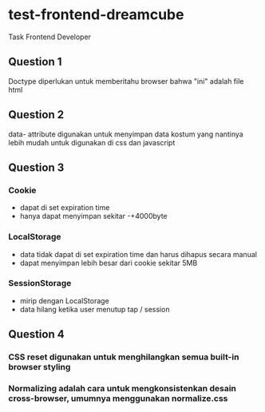 # test-frontend-dreamcube
Task Frontend Developer

## Question 1

Doctype diperlukan untuk memberitahu browser bahwa "ini" adalah file html

## Question 2

data- attribute digunakan untuk menyimpan data kostum yang nantinya lebih mudah untuk digunakan di css dan javascript

## Question 3

### Cookie

- dapat di set expiration time
- hanya dapat menyimpan sekitar -+4000byte

### LocalStorage

- data tidak dapat di set expiration time dan harus dihapus secara manual
- dapat menyimpan lebih besar dari cookie sekitar 5MB

### SessionStorage

- mirip dengan LocalStorage
- data hilang ketika user menutup tap / session

## Question 4

### CSS reset digunakan untuk menghilangkan semua built-in browser styling

### Normalizing adalah cara untuk mengkonsistenkan desain cross-browser, umumnya menggunakan normalize.css